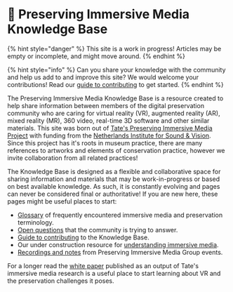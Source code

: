 # 📍 Preserving Immersive Media Knowledge Base

{% hint style="danger" %}
This site is a work in progress! Articles may be empty or incomplete, and might move around.
{% endhint %}

{% hint style="info" %}
Can you share your knowledge with the community and help us add to and improve this site? We would welcome your contributions! Read our [guide to contributing](contributing.md#guide-to-contributing) to get started.
{% endhint %}

The Preserving Immersive Media Knowledge Base is a resource created to help share information between members of the digital preservation community who are caring for virtual reality (VR), augmented reality (AR), mixed reality (MR), 360 video, real-time 3D software and other similar materials. This site was born out of [Tate's Preserving Immersive Media Project](https://www.tate.org.uk/about-us/projects/preserving-immersive-media) with funding from the [Netherlands Institute for Sound & Vision](https://www.beeldengeluid.nl/en). Since this project has it's roots in museum practice, there are many references to artworks and elements of conservation practice, however we invite collaboration from all related practices!

The Knowledge Base is designed as a flexible and collaborative space for sharing information and materials that may be work-in-progress or based on best available knowledge. As such, it is constantly evolving and pages can never be considered final or authoritative! If you are new here, these pages might be useful places to start:

* [Glossary](glossary.md) of frequently encountered immersive media and preservation terminology.
* [Open questions](open-questions.md) that the community is trying to answer.
* [Guide to contributing](contributing.md) to the Knowledge Base.
* Our under construction resource for [understanding immersive media](broken-reference).
* [Recordings and notes](community/past-pimg-events.md) from Preserving Immersive Media Group events.

For a longer read the [white paper](https://www.tate.org.uk/file/preserving-virtual-reality-artworks) published as an output of Tate's immersive media research is a useful place to start learning about VR and the preservation challenges it poses.&#x20;
